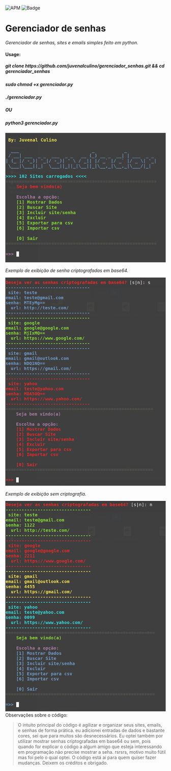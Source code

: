 ![APM](https://img.shields.io/apm/l/vim-mode?color=green&label=license&logo=mit&logoColor=mit)
![Badge](https://img.shields.io/static/v1?label=python&message=tools&color=red&flat&logo=PYTHON)
# Gerenciador de senhas
*Gerenciador de senhas, sites e emails simples feito em python.*

<h4>Usage:</h4>
<h5> git clone https://github.com/juvenalculino/gerenciador_senhas.git && cd gerenciador_senhas </h5>

<h5> sudo chmod +x gerenciador.py </h5>
<h5> ./gerenciador.py </h5>
<h5> OU </h4>
<h5> python3 gerenciador.py </h5>
<img src="https://github.com/juvenalculino/imagens/blob/master/gere1.png">

*Exemplo de exibição de senha criptografadas em base64.*

<img src="https://github.com/juvenalculino/imagens/blob/master/cripto2.png">

*Exemplo de exibição sem criptografia.*

<img src="https://github.com/juvenalculino/imagens/blob/master/cripto3.png">
Observações sobre o código:
<blockquote> O intuito principal do código é agilizar e organizar seus sites, emails, e senhas de forma prática.
eu adicionei entradas de dados e bastante cores, sei que para muitos são desnecessários. Eu optei também por utilizar mostrar senhas criptografadas em base64
ou sem, pois quando for explicar o código a algum amigo que esteja interessando em programação não precise mostrar a seha. rsrsrs, motivo muito fútil mas foi pelo o qual optei. O código está aí para quem quiser fazer mudanças. Deixem os créditos e obrigado.</blockquote>
